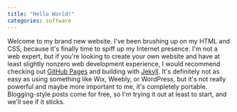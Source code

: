 ```yaml
---
title: "Hello World!"
categories: software
---
```


Welcome to my brand new website. I've been brushing up on my HTML and CSS, because it's finally time to spiff up my Internet presence.
I'm not a web expert, but if you're looking to create your own website and have at least slightly nonzero web development experience,
I would recommend checking out [GitHub Pages](https://pages.github.com/) and building with [Jekyll](https://jekyllrb.com/).
It's definitely not as easy as using something like Wix, Weebly, or WordPress, but it's not really powerful and maybe
more important to me, it's completely portable. Blogging-style posts come for free, so I'm trying it out at least to start, 
and we'll see if it sticks.

